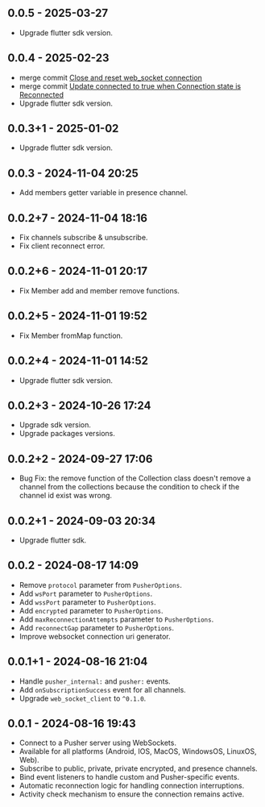 ## 0.0.5 - 2025-03-27

- Upgrade flutter sdk version.

## 0.0.4 - 2025-02-23

- merge commit [Close and reset web_socket connection](https://github.com/usmanabdulmajid/pusher_client_socket/commit/13d978fa2d11b4bbe82ea57bbb8a62415905bb3f)
- merge commit [Update connected to true when Connection state is Reconnected](https://github.com/usmanabdulmajid/pusher_client_socket/commit/df108910f1839642ab14e5fec0497507a65ea086)
- Upgrade flutter sdk version.

## 0.0.3+1 - 2025-01-02

- Upgrade flutter sdk version.

## 0.0.3 - 2024-11-04 20:25

- Add members getter variable in presence channel.

## 0.0.2+7 - 2024-11-04 18:16

- Fix channels subscribe & unsubscribe.
- Fix client reconnect error.

## 0.0.2+6 - 2024-11-01 20:17

- Fix Member add and member remove functions.

## 0.0.2+5 - 2024-11-01 19:52

- Fix Member fromMap function.

## 0.0.2+4 - 2024-11-01 14:52

- Upgrade flutter sdk version.

## 0.0.2+3 - 2024-10-26 17:24

- Upgrade sdk version.
- Upgrade packages versions.

## 0.0.2+2 - 2024-09-27 17:06

- Bug Fix: the remove function of the Collection class doesn't remove a channel from the collections because the condition to check if the channel id exist was wrong.

## 0.0.2+1 - 2024-09-03 20:34

- Upgrade flutter sdk.

## 0.0.2 - 2024-08-17 14:09

- Remove `protocol` parameter from `PusherOptions`.
- Add `wsPort` parameter to `PusherOptions`.
- Add `wssPort` parameter to `PusherOptions`.
- Add `encrypted` parameter to `PusherOptions`.
- Add `maxReconnectionAttempts` parameter to `PusherOptions`.
- Add `reconnectGap` parameter to `PusherOptions`.
- Improve websocket connection uri generator.

## 0.0.1+1 - 2024-08-16 21:04

- Handle `pusher_internal:` and `pusher:` events.
- Add `onSubscriptionSuccess` event for all channels.
- Upgrade `web_socket_client` to `^0.1.0`.

## 0.0.1 - 2024-08-16 19:43

- Connect to a Pusher server using WebSockets.
- Available for all platforms (Android, IOS, MacOS, WindowsOS, LinuxOS, Web).
- Subscribe to public, private, private encrypted, and presence channels.
- Bind event listeners to handle custom and Pusher-specific events.
- Automatic reconnection logic for handling connection interruptions.
- Activity check mechanism to ensure the connection remains active.
